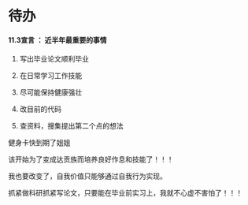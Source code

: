 # 待办

#### 11.3宣言 ： 近半年最重要的事情

1. 写出毕业论文顺利毕业
2. 在日常学习工作技能
3. 尽可能保持健康强壮


1. 改目前的代码
2. 查资料，搜集提出第二个点的想法



健身卡快到期了姐姐

该开始为了变成达贡族而培养良好作息和技能了！！！

我也要改变了，自我价值只能够通过自我行为实现。

抓紧做科研抓紧写论文，只要能在毕业前实习上，我就不心虚不害怕了！！！











